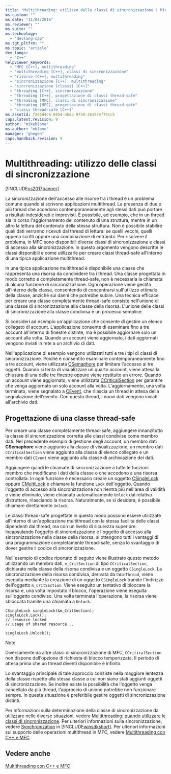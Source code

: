 ```yaml
---
title: "Multithreading: utilizzo delle classi di sincronizzazione | Microsoft Docs"
ms.custom: ""
ms.date: "11/04/2016"
ms.reviewer: ""
ms.suite: ""
ms.technology: 
  - "devlang-cpp"
ms.tgt_pltfrm: ""
ms.topic: "article"
dev_langs: 
  - "C++"
helpviewer_keywords: 
  - "MFC [C++], multithreading"
  - "multithreading [C++], classi di sincronizzazione"
  - "risorse [C++], multithreading"
  - "sincronizzazione [C++], multithreading"
  - "sincronizzazione (classi) [C++]"
  - "threading [C++], sincronizzazione"
  - "threading [C++], progettazione di classi thread-safe"
  - "threading [MFC], classi di sincronizzazione"
  - "threading [MFC], progettazione di classi thread-safe"
  - "classi thread-safe [C++]"
ms.assetid: f266d4c6-0454-4bda-9758-26157ef74cc5
caps.latest.revision: 9
author: "mikeblome"
ms.author: "mblome"
manager: "ghogen"
caps.handback.revision: 9
---
```

# Multithreading: utilizzo delle classi di sincronizzazione
[!INCLUDE[vs2017banner](../assembler/inline/includes/vs2017banner.md)]

La sincronizzazione dell'accesso alle risorse tra i thread è un problema comune quando si scrivono applicazioni multithread.  La presenza di due o più thread che accedono contemporaneamente agli stessi dati può portare a risultati indesiderati e imprevisti.  È possibile, ad esempio, che in un thread sia in corso l'aggiornamento del contenuto di una struttura, mentre in un altro la lettura del contenuto della stessa struttura.  Non è possibile stabilire quali dati verranno ricevuti dal thread di lettura: se quelli vecchi, quelli appena scritti oppure una combinazione di entrambi.  Per risolvere il problema, in MFC sono disponibili diverse classi di sincronizzazione e classi di accesso alla sincronizzazione.  In questo argomento vengono descritte le classi disponibili e come utilizzarle per creare classi thread\-safe all'interno di una tipica applicazione multithread.  
  
 In una tipica applicazione multithread è disponibile una classe che rappresenta una risorsa da condividere tra i thread.  Una classe progettata in modo corretto e completamente thread\-safe, non è necessaria la chiamata di alcuna funzione di sincronizzazione.  Ogni operazione viene gestita all'interno della classe, consentendo di concentrarsi sull'utilizzo ottimale della classe, anziché sui danni che potrebbe subire.  Una tecnica efficace per creare una classe completamente thread\-safe consiste nell'unione di una classe di sincronizzazione alla classe della risorsa.  L'unione delle classi di sincronizzazione alla classe condivisa è un processo semplice.  
  
 Si consideri ad esempio un'applicazione che consente di gestire un elenco collegato di account.  L'applicazione consente di esaminare fino a tre account all'interno di finestre distinte, ma è possibile aggiornare solo un account alla volta.  Quando un account viene aggiornato, i dati aggiornati vengono inviati in rete a un archivio di dati.  
  
 Nell'applicazione di esempio vengono utilizzati tutti e tre i tipi di classi di sincronizzazione.  Poiché è consentito esaminare contemporaneamente fino a tre account, viene utilizzata [CSemaphore](../mfc/reference/csemaphore-class.md) per limitare l'accesso ai tre oggetti.  Quando si tenta di visualizzare un quarto account, viene attesa la chiusura di una delle tre finestre oppure viene restituito un errore.  Quando un account viene aggiornato, viene utilizzata [CCriticalSection](../mfc/reference/ccriticalsection-class.md) per garantire che venga aggiornato un solo account alla volta.  L'aggiornamento, una volta terminato, viene segnalato a [CEvent](../mfc/reference/cevent-class.md), che rilascia un thread in attesa della segnalazione dell'evento.  Con questo thread, i nuovi dati vengono inviati all'archivio dati.  
  
##  <a name="_mfc_designing_a_thread.2d.safe_class"></a> Progettazione di una classe thread\-safe  
 Per creare una classe completamente thread\-safe, aggiungere innanzitutto la classe di sincronizzazione corretta alle classi condivise come membro dati.  Nel precedente esempio di gestione degli account, un membro dati **CSemaphore** viene aggiunto alla classe di visualizzazione, un membro dati `CCriticalSection` viene aggiunto alla classe di elenco collegato e un membro dati `CEvent` viene aggiunto alla classe di archiviazione dei dati.  
  
 Aggiungere quindi le chiamate di sincronizzazione a tutte le funzioni membro che modificano i dati della classe o che accedono a una risorsa controllata.  In ogni funzione è necessario creare un oggetto [CSingleLock](../mfc/reference/csinglelock-class.md) oppure [CMultiLock](../mfc/reference/cmultilock-class.md) e chiamare la funzione `Lock` dell'oggetto.  Quando l'oggetto di accesso alla sincronizzazione non rientra più nell'area di validità e viene eliminato, viene chiamato automaticamente `Unlock` dal relativo distruttore, rilasciando la risorsa.  Naturalmente, se si desidera, è possibile chiamare direttamente `Unlock`.  
  
 Le classi thread\-safe progettate in questo modo possono essere utilizzate all'interno di un'applicazione multithread con la stessa facilità delle classi dipendenti dai thread, ma con un livello di sicurezza superiore.  Incapsulando l'oggetto di sincronizzazione e l'oggetto di accesso alla sincronizzazione nella classe della risorsa, si ottengono tutti i vantaggi di una programmazione completamente thread\-safe, senza lo svantaggio di dover gestire il codice di sincronizzazione.  
  
 Nell'esempio di codice riportato di seguito viene illustrato questo metodo utilizzando un membro dati, `m_CritSection` di tipo `CCriticalSection`, dichiarato nella classe della risorsa condivisa e un oggetto `CSingleLock`.  La sincronizzazione della risorsa condivisa, derivata da `CWinThread`, viene eseguita mediante la creazione di un oggetto `CSingleLock` tramite l'indirizzo dell'oggetto `m_CritSection`.  Viene eseguito un tentativo di bloccare la risorsa e, una volta impostato il blocco, l'operazione viene eseguita sull'oggetto condiviso.  Una volta terminata l'operazione, la risorsa viene sbloccata tramite una chiamata a `Unlock`.  
  
```  
CSingleLock singleLock(&m_CritSection);  
singleLock.Lock();  
// resource locked  
//.usage of shared resource...  
  
singleLock.Unlock();  
```  
  
> [!NOTE]
>  Diversamente da altre classi di sincronizzazione di MFC, `CCriticalSection` non dispone dell'opzione di richiesta di blocco temporizzata.  Il periodo di attesa prima che un thread diventi disponibile è infinito.  
  
 Lo svantaggio principale di tale approccio consiste nella maggiore lentezza della classe rispetto alla stessa classe a cui non siano stati aggiunti oggetti di sincronizzazione.  Se inoltre esiste la possibilità che l'oggetto venga cancellato da più thread, l'approccio di unione potrebbe non funzionare sempre.  In questa situazione è preferibile gestire oggetti di sincronizzazione distinti.  
  
 Per informazioni sulla determinazione della classe di sincronizzazione da utilizzare nelle diverse situazioni, vedere [Multithreading: quando utilizzare le classi di sincronizzazione](../parallel/multithreading-when-to-use-the-synchronization-classes.md).  Per ulteriori informazioni sulla sincronizzazione, vedere [Synchronization](http://msdn.microsoft.com/library/windows/desktop/ms686353) in [!INCLUDE[winsdkshort](../atl/reference/includes/winsdkshort_md.md)].  Per ulteriori informazioni sul supporto delle operazioni multithread in MFC, vedere [Multithreading con C\+\+ e MFC](../parallel/multithreading-with-cpp-and-mfc.md).  
  
## Vedere anche  
 [Multithreading con C\+\+ e MFC](../parallel/multithreading-with-cpp-and-mfc.md)